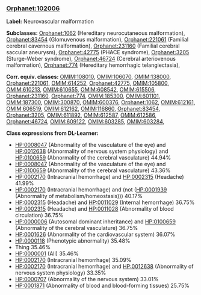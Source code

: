 
### [Orphanet:102006](http://www.orpha.net/ORDO/Orphanet_102006)
**Label:** Neurovascular malformation

**Subclasses:** [Orphanet:1062](http://www.orpha.net/ORDO/Orphanet_1062) (Hereditary neurocutaneous malformation), [Orphanet:83454](http://www.orpha.net/ORDO/Orphanet_83454) (Glomuvenous malformation), [Orphanet:221061](http://www.orpha.net/ORDO/Orphanet_221061) (Familial cerebral cavernous malformation), [Orphanet:231160](http://www.orpha.net/ORDO/Orphanet_231160) (Familial cerebral saccular aneurysm), [Orphanet:42775](http://www.orpha.net/ORDO/Orphanet_42775) (PHACE syndrome), [Orphanet:3205](http://www.orpha.net/ORDO/Orphanet_3205) (Sturge-Weber syndrome), [Orphanet:46724](http://www.orpha.net/ORDO/Orphanet_46724) (Cerebral arteriovenous malformation), [Orphanet:774](http://www.orpha.net/ORDO/Orphanet_774) (Hereditary hemorrhagic telangiectasia), 

**Corr. equiv. classes:** [OMIM:108010](http://purl.obolibrary.org/obo/OMIM_108010), [OMIM:106070](http://purl.obolibrary.org/obo/OMIM_106070), [OMIM:138000](http://purl.obolibrary.org/obo/OMIM_138000), [Orphanet:221061](http://www.orpha.net/ORDO/Orphanet_221061), [OMIM:614252](http://purl.obolibrary.org/obo/OMIM_614252), [Orphanet:42775](http://www.orpha.net/ORDO/Orphanet_42775), [OMIM:105800](http://purl.obolibrary.org/obo/OMIM_105800), [OMIM:610213](http://purl.obolibrary.org/obo/OMIM_610213), [OMIM:610655](http://purl.obolibrary.org/obo/OMIM_610655), [OMIM:608542](http://purl.obolibrary.org/obo/OMIM_608542), [OMIM:615506](http://purl.obolibrary.org/obo/OMIM_615506), [Orphanet:231160](http://www.orpha.net/ORDO/Orphanet_231160), [Orphanet:774](http://www.orpha.net/ORDO/Orphanet_774), [OMIM:185300](http://purl.obolibrary.org/obo/OMIM_185300), [OMIM:601101](http://purl.obolibrary.org/obo/OMIM_601101), [OMIM:187300](http://purl.obolibrary.org/obo/OMIM_187300), [OMIM:300870](http://purl.obolibrary.org/obo/OMIM_300870), [OMIM:600376](http://purl.obolibrary.org/obo/OMIM_600376), [Orphanet:1062](http://www.orpha.net/ORDO/Orphanet_1062), [OMIM:612161](http://purl.obolibrary.org/obo/OMIM_612161), [OMIM:606519](http://purl.obolibrary.org/obo/OMIM_606519), [OMIM:612162](http://purl.obolibrary.org/obo/OMIM_612162), [OMIM:116860](http://purl.obolibrary.org/obo/OMIM_116860), [Orphanet:83454](http://www.orpha.net/ORDO/Orphanet_83454), [Orphanet:3205](http://www.orpha.net/ORDO/Orphanet_3205), [OMIM:611892](http://purl.obolibrary.org/obo/OMIM_611892), [OMIM:612587](http://purl.obolibrary.org/obo/OMIM_612587), [OMIM:612586](http://purl.obolibrary.org/obo/OMIM_612586), [Orphanet:46724](http://www.orpha.net/ORDO/Orphanet_46724), [OMIM:609122](http://purl.obolibrary.org/obo/OMIM_609122), [OMIM:603285](http://purl.obolibrary.org/obo/OMIM_603285), [OMIM:603284](http://purl.obolibrary.org/obo/OMIM_603284), 

**Class expressions from DL-Learner:**

- [HP:0008047](http://purl.obolibrary.org/obo/HP_0008047) (Abnormality of the vasculature of the eye) and [HP:0012638](http://purl.obolibrary.org/obo/HP_0012638) (Abnormality of nervous system physiology) and [HP:0100659](http://purl.obolibrary.org/obo/HP_0100659) (Abnormality of the cerebral vasculature) 44.94%
- [HP:0008047](http://purl.obolibrary.org/obo/HP_0008047) (Abnormality of the vasculature of the eye) and [HP:0100659](http://purl.obolibrary.org/obo/HP_0100659) (Abnormality of the cerebral vasculature) 43.36%
- [HP:0002170](http://purl.obolibrary.org/obo/HP_0002170) (Intracranial hemorrhage) and [HP:0002315](http://purl.obolibrary.org/obo/HP_0002315) (Headache) 41.99%
- [HP:0002170](http://purl.obolibrary.org/obo/HP_0002170) (Intracranial hemorrhage) and (not ([HP:0001939](http://purl.obolibrary.org/obo/HP_0001939) (Abnormality of metabolism/homeostasis))) 40.17%
- [HP:0002315](http://purl.obolibrary.org/obo/HP_0002315) (Headache) and [HP:0011029](http://purl.obolibrary.org/obo/HP_0011029) (Internal hemorrhage) 36.75%
- [HP:0002315](http://purl.obolibrary.org/obo/HP_0002315) (Headache) and [HP:0011028](http://purl.obolibrary.org/obo/HP_0011028) (Abnormality of blood circulation) 36.75%
- [HP:0000006](http://purl.obolibrary.org/obo/HP_0000006) (Autosomal dominant inheritance) and [HP:0100659](http://purl.obolibrary.org/obo/HP_0100659) (Abnormality of the cerebral vasculature) 36.75%
- [HP:0001626](http://purl.obolibrary.org/obo/HP_0001626) (Abnormality of the cardiovascular system) 36.07%
- [HP:0000118](http://purl.obolibrary.org/obo/HP_0000118) (Phenotypic abnormality) 35.48%
- Thing 35.46%
- [HP:0000001](http://purl.obolibrary.org/obo/HP_0000001) (All) 35.46%
- [HP:0002170](http://purl.obolibrary.org/obo/HP_0002170) (Intracranial hemorrhage) 35.09%
- [HP:0002170](http://purl.obolibrary.org/obo/HP_0002170) (Intracranial hemorrhage) and [HP:0012638](http://purl.obolibrary.org/obo/HP_0012638) (Abnormality of nervous system physiology) 33.35%
- [HP:0000707](http://purl.obolibrary.org/obo/HP_0000707) (Abnormality of the nervous system) 33.01%
- [HP:0001871](http://purl.obolibrary.org/obo/HP_0001871) (Abnormality of blood and blood-forming tissues) 25.75%


